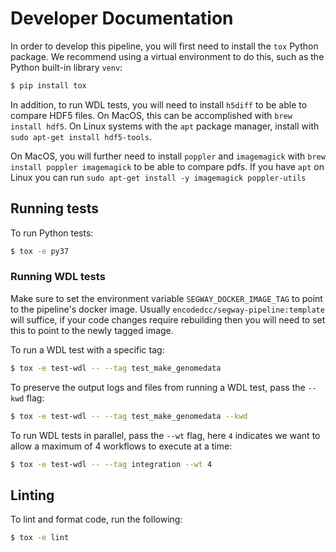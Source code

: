 # Developer Documentation

In order to develop this pipeline, you will first need to install the `tox` Python package. We recommend using a virtual environment to do this, such as the Python built-in library `venv`:

```bash
$ pip install tox
```

In addition, to run WDL tests, you will need to install `h5diff` to be able to compare HDF5 files. On MacOS, this can be accomplished with `brew install hdf5`. On Linux systems with the `apt` package manager, install with `sudo apt-get install hdf5-tools`.

On MacOS, you will further need to install `poppler` and `imagemagick` with `brew install poppler imagemagick` to be able to compare pdfs. If you have `apt` on Linux you can run `sudo apt-get install -y imagemagick poppler-utils`

## Running tests

To run Python tests:

```bash
$ tox -e py37
```

### Running WDL tests

Make sure to set the environment variable `SEGWAY_DOCKER_IMAGE_TAG` to point to the pipeline's docker image. Usually `encodedcc/segway-pipeline:template` will suffice, if your code changes require rebuilding then you will need to set this to point to the newly tagged image.

To run a WDL test with a specific tag:

```bash
$ tox -e test-wdl -- --tag test_make_genomedata
```

To preserve the output logs and files from running a WDL test, pass the `--kwd` flag:

```bash
$ tox -e test-wdl -- --tag test_make_genomedata --kwd
```

To run WDL tests in parallel, pass the `--wt` flag, here `4` indicates we want to allow a maximum of 4 workflows to execute at a time:

```bash
$ tox -e test-wdl -- --tag integration --wt 4
```

## Linting

To lint and format code, run the following:

```bash
$ tox -e lint
```
